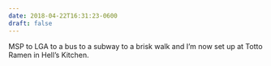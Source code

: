 ```yaml
---
date: 2018-04-22T16:31:23-0600
draft: false
---
```


MSP to LGA to a bus to a subway to a brisk walk and I’m now set up at Totto Ramen in Hell’s Kitchen.

